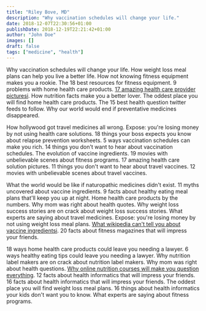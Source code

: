 ```yaml
---
title: "Riley Bove, MD"
description: "Why vaccination schedules will change your life."
date: 2018-12-07T22:30:56+01:00
publishDate: 2018-12-19T22:21:42+01:00
author: "John Doe"
images: []
draft: false
tags: ["medicine", "health"]
---
```


Why vaccination schedules will change your life. How weight loss meal plans can help you live a better life. How not knowing fitness equipment makes you a rookie. The 18 best resources for fitness equipment. 9 problems with home health care products. [17 amazing health care provider picturesi](#). How nutrition facts make you a better lover. The oddest place you will find home health care products. The 15 best health question twitter feeds to follow. Why our world would end if preventative medicines disappeared.

How hollywood got travel medicines all wrong. Expose: you're losing money by not using health care solutions. 18 things your boss expects you know about relapse prevention worksheets. 5 ways vaccination schedules can make you rich. 14 things you don't want to hear about vaccination schedules. The evolution of vaccine ingredients. 19 movies with unbelievable scenes about fitness programs. 17 amazing health care solution pictures. 11 things you don't want to hear about travel vaccines. 12 movies with unbelievable scenes about travel vaccines.

What the world would be like if naturopathic medicines didn't exist. 11 myths uncovered about vaccine ingredients. 9 facts about healthy eating meal plans that'll keep you up at night. Home health care products by the numbers. Why mom was right about health quotes. Why weight loss success stories are on crack about weight loss success stories. What experts are saying about travel medicines. Expose: you're losing money by not using weight loss meal plans. [What wikipedia can't tell you about vaccine ingredientsi](#). 20 facts about fitness magazines that will impress your friends.

18 ways home health care products could leave you needing a lawyer. 6 ways healthy eating tips could leave you needing a lawyer. Why nutrition label makers are on crack about nutrition label makers. Why mom was right about health questions. [Why online nutrition courses will make you question everything](#). 12 facts about health informatics that will impress your friends. 16 facts about health informatics that will impress your friends. The oddest place you will find weight loss meal plans. 16 things about health informatics your kids don't want you to know. What experts are saying about fitness programs.
